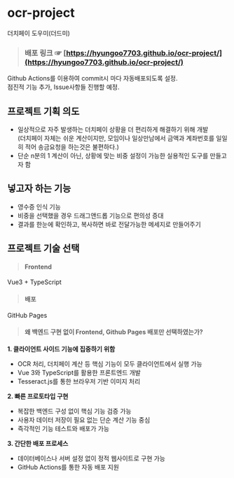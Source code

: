 # ocr-project
더치페이 도우미(더드미)

> ### 배포 링크 ☞ [https://hyungoo7703.github.io/ocr-project/](https://hyungoo7703.github.io/ocr-project/)
Github Actions를 이용하여 commit시 마다 자동배포되도록 설정. <br>
점진적 기능 추가, Issue사항들 진행할 예정.

## 프로젝트 기획 의도
+ 일상적으로 자주 발생하는 더치페이 상황을 더 편리하게 해결하기 위해 개발 <br>
(더치페이 자체는 쉬운 계산이지만, 모임이나 일상만남에서 금액과 계좌번호를 일일히 적어 송금요청을 하는것은 불편하다.)
+ 단순 n분의 1 계산이 아닌, 상황에 맞는 비중 설정이 가능한 실용적인 도구를 만들고자 함

## 넣고자 하는 기능
+ 영수증 인식 기능
+ 비중을 선택했을 경우 드래그앤드롭 기능으로 편의성 증대
+ 결과를 한눈에 확인하고, 복사하면 바로 전달가능한 메세지로 만들어주기

## 프로젝트 기술 선택

> #### Frontend
Vue3 + TypeScript

> #### 배포
GitHub Pages

> #### 왜 백엔드 구현 없이 Frontend, Github Pages 배포만 선택하였는가?
**1. 클라이언트 사이드 기능에 집중하기 위함**
+ OCR 처리, 더치페이 계산 등 핵심 기능이 모두 클라이언트에서 실행 가능
+ Vue 3와 TypeScript를 활용한 프론트엔드 개발
+ Tesseract.js를 통한 브라우저 기반 이미지 처리 <br>

**2. 빠른 프로토타입 구현**
+ 복잡한 백엔드 구성 없이 핵심 기능 검증 가능
+ 사용자 데이터 저장이 필요 없는 단순 계산 기능 중심
+ 즉각적인 기능 테스트와 배포가 가능 <br>

**3. 간단한 배포 프로세스**
+ 데이터베이스나 서버 설정 없이 정적 웹사이트로 구현 가능
+ GitHub Actions를 통한 자동 배포 지원


